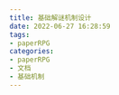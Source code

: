 ```yaml
---
title: 基础解谜机制设计
date: 2022-06-27 16:28:59
tags:
- paperRPG
categories: 
- paperRPG
- 文档
- 基础机制
---
```


